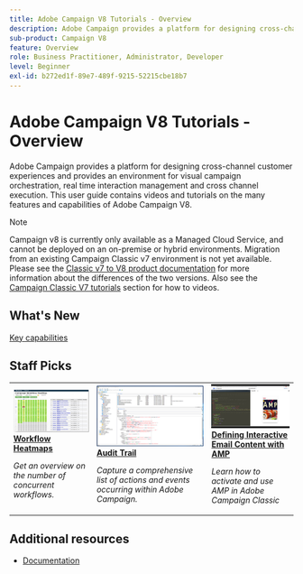 ```yaml
---
title: Adobe Campaign V8 Tutorials - Overview
description: Adobe Campaign provides a platform for designing cross-channel customer experiences and provides an environment for visual campaign orchestration, real time interaction management and cross channel execution. This user guide contains videos and tutorials on the many features and capabilities of Adobe Campaign Standard.
sub-product: Campaign V8
feature: Overview
role: Business Practitioner, Administrator, Developer
level: Beginner
exl-id: b272ed1f-89e7-489f-9215-52215cbe18b7
---
```

# Adobe Campaign V8 Tutorials - Overview

Adobe Campaign provides a platform for designing cross-channel customer experiences and provides an environment for visual campaign orchestration, real time interaction management and cross channel execution. This user guide contains videos and tutorials on the many features and capabilities of Adobe Campaign V8.

>[!NOTE]
> Campaign v8 is currently only available as a Managed Cloud Service, and cannot be deployed on an on-premise or hybrid environments. Migration from an existing Campaign Classic v7 environment is not yet available.
>Please see the [Classic v7 to V8 product documentation](https://experienceleague.corp.adobe.com/docs/campaign/campaign-classic/start/capability-matrix.html?lang=en#start) for more information about the differences of the two versions. Also see the [Campaign Classic V7 tutorials](https://experienceleague.adobe.com/docs/campaign-classic-learn/tutorials/overview.html) section for how to videos.

## What's New

[Key capabilities](https://experienceleague.adobe.com/docs/campaign/campaign-classic/start/whats-new.html?lang=en#start)


## Staff Picks

<table>
<tr>
  <td>
    <a href="./monitoring/workflow-heatmap.md">
      <img alt="Workflow Heatmaps (video)" src="./assets/workflow-heatmap.png"/>
    </a>
    <div>
      <a href="./monitoring/workflow-heatmap.md">
    <strong>Workflow Heatmaps</strong>
    </a>
    </div>
    <p>
    <em>Get an overview on the number of concurrent workflows.</em>
    <p>
  </td>
   <td>
    <a href="./monitoring/audit-trail.md">
      <img alt="Audit Trail (video)" src="./assets/acc-audit-trail-thumb.png" />
    </a>
    <div>
      <a href="./monitoring/audit-trail.md">
    <strong>Audit Trail</strong>
    </a>
    </div> 
    <p>
    <em>Capture a comprehensive list of actions and events occurring within Adobe Campaign.</em>
    <p>
  </td>
  <td>
    <a href="./sending-messages/email-channel/defining-interactive-email-content-with-amp.md">
      <img alt="Defining Interactive Email Content with AMP (video)" src="./assets/29940.png" />
    </a>
    <div>
      <a href="./sending-messages/email-channel/defining-interactive-email-content-with-amp.md">
    <strong>Defining Interactive Email Content with AMP</strong>
    </a>
    </div>
    <p>
    <em>Learn how to activate and use AMP in Adobe Campaign Classic </em>
    <p>
  </td>
</tr>
</table>

## Additional resources

* [Documentation](https://experienceleague.adobe.com/docs/campaign/campaign-classic/campaign-home.html)
